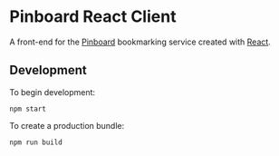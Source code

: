 # Pinboard React Client

A front-end for the [Pinboard](https://pinboard.in/) bookmarking service created with [React](https://github.com/facebook/react/).

## Development

To begin development:

```
npm start
```

To create a production bundle:

```
npm run build
```
